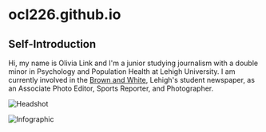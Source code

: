 # ocl226.github.io

## Self-Introduction

Hi, my name is Olivia Link and I'm a junior studying journalism with a double minor in Psychology and Population Health at Lehigh University. I am currently involved in the [Brown and White](https://thebrownandwhite.com), Lehigh's student newspaper, as an Associate Photo Editor, Sports Reporter, and Photographer. 

![Headshot](https://media.licdn.com/dms/image/v2/D4E03AQHo_Uhtk1Pbtw/profile-displayphoto-shrink_200_200/profile-displayphoto-shrink_200_200/0/1727667090302?e=2147483647&v=beta&t=d1OmlT0sk13eRpxmiN5EygzcL5TKHGOvwvrXui0LYV4)

![Infographic](https://github.com/user-attachments/assets/86732762-2954-4bf9-bff0-34dc9205429c)
